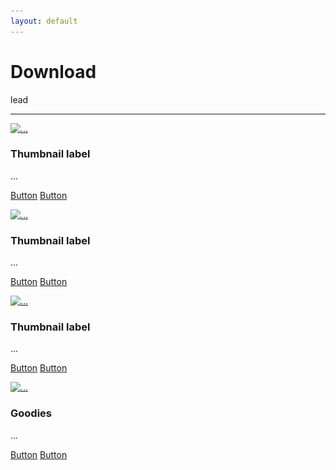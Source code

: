 ```yaml
---
layout: default
---
```


<h1><span class="glyphicon glyphicon-download"></span> Download</h1>
<p class="lead">lead</p>
<hr/>
<!-- Columns start at 50% wide on mobile and bump up to 33.3% wide on desktop -->
<div class="row">
  <div class="col-xs-6 col-md-3">
      	<div class="thumbnail">
	  		<a href="#" class="thumbnail">
	    	<img data-src="holder.js/100%x180" alt="..." src="/img/default.png">
    		</a>
    		<div class="caption">
				<h3>Thumbnail label</h3>
        		<p>...</p>
        		<p><a href="#" class="btn btn-primary" role="button">Button</a> <a href="#" class="btn btn-default" role="button">Button</a></p>
      		</div>
    	</div>
  </div>
  <div class="col-xs-6 col-md-3">
      	<div class="thumbnail">
	  		<a href="#" class="thumbnail">
	    	<img data-src="holder.js/100%x180" alt="..." src="/img/default.png">
    		</a>
    		<div class="caption">
				<h3>Thumbnail label</h3>
        		<p>...</p>
        		<p><a href="#" class="btn btn-primary" role="button">Button</a> <a href="#" class="btn btn-default" role="button">Button</a></p>
      		</div>
    	</div>
  </div>
  <div class="col-xs-6 col-md-3">
      	<div class="thumbnail">
	  		<a href="#" class="thumbnail">
	    	<img data-src="holder.js/100%x180" alt="..." src="/img/default.png">
    		</a>
    		<div class="caption">
				<h3>Thumbnail label</h3>
        		<p>...</p>
        		<p><a href="#" class="btn btn-primary" role="button">Button</a> <a href="#" class="btn btn-default" role="button">Button</a></p>
      		</div>
    	</div>
  </div>
  <div class="col-xs-6 col-md-3">
      	<div class="thumbnail">
	  		<a href="#" class="thumbnail">
	    	<img data-src="holder.js/100%x180" alt="..." src="/img/default.png">
    		</a>
    		<div class="caption">
				<h3>Goodies</h3>
        		<p>...</p>
        		<p><a href="#" class="btn btn-primary" role="button">Button</a> <a href="#" class="btn btn-default" role="button">Button</a></p>
      		</div>
    	</div>
  </div>
</div>